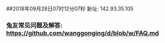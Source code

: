 ##2018年09月28日07时12分07秒 新址: 142.93.35.105
### 兔友常见问题及解答: https://github.com/wanggonging/d/blob/w/FAQ.md

